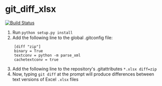 # git_diff_xlsx

[![Build Status](https://travis-ci.org/willu47/git_diff_xlsx.svg?branch=develop)](https://travis-ci.org/willu47/git_diff_xlsx)

1. Run `python setup.py install`
2. Add the following line to the global .gitconfig file:

```
    [diff "zip"]
    binary = True
    textconv = python -m parse_xml
    cachetextconv = true
```

3. Add the following line to the repository's .gitattributes
    `*.xlsx diff=zip`
4. Now, typing `git diff` at the prompt will produce differences between
text versions of Excel `.xlsx` files
